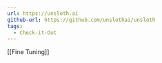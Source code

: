 ```yaml
---
url: https://unsloth.ai
github-url: https://github.com/unslothai/unsloth
tags:
  - Check-it-Out
---
```

[[Fine Tuning]]
